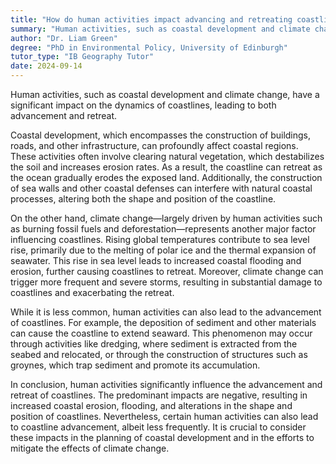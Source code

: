 ```yaml
---
title: "How do human activities impact advancing and retreating coastlines?"
summary: "Human activities, such as coastal development and climate change, significantly impact the advancement and retreat of coastlines."
author: "Dr. Liam Green"
degree: "PhD in Environmental Policy, University of Edinburgh"
tutor_type: "IB Geography Tutor"
date: 2024-09-14
---
```


Human activities, such as coastal development and climate change, have a significant impact on the dynamics of coastlines, leading to both advancement and retreat.

Coastal development, which encompasses the construction of buildings, roads, and other infrastructure, can profoundly affect coastal regions. These activities often involve clearing natural vegetation, which destabilizes the soil and increases erosion rates. As a result, the coastline can retreat as the ocean gradually erodes the exposed land. Additionally, the construction of sea walls and other coastal defenses can interfere with natural coastal processes, altering both the shape and position of the coastline.

On the other hand, climate change—largely driven by human activities such as burning fossil fuels and deforestation—represents another major factor influencing coastlines. Rising global temperatures contribute to sea level rise, primarily due to the melting of polar ice and the thermal expansion of seawater. This rise in sea level leads to increased coastal flooding and erosion, further causing coastlines to retreat. Moreover, climate change can trigger more frequent and severe storms, resulting in substantial damage to coastlines and exacerbating the retreat.

While it is less common, human activities can also lead to the advancement of coastlines. For example, the deposition of sediment and other materials can cause the coastline to extend seaward. This phenomenon may occur through activities like dredging, where sediment is extracted from the seabed and relocated, or through the construction of structures such as groynes, which trap sediment and promote its accumulation.

In conclusion, human activities significantly influence the advancement and retreat of coastlines. The predominant impacts are negative, resulting in increased coastal erosion, flooding, and alterations in the shape and position of coastlines. Nevertheless, certain human activities can also lead to coastline advancement, albeit less frequently. It is crucial to consider these impacts in the planning of coastal development and in the efforts to mitigate the effects of climate change.
    